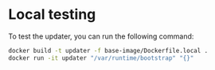# Local testing

To test the updater, you can run the following command:

```bash
docker build -t updater -f base-image/Dockerfile.local .
docker run -it updater "/var/runtime/bootstrap" "{}"
```
